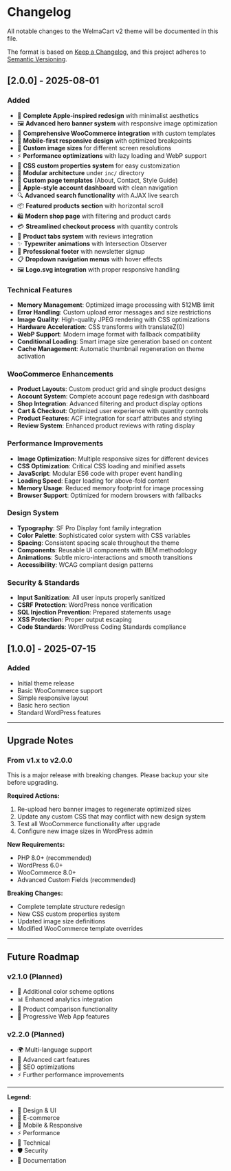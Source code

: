 # Changelog

All notable changes to the WelmaCart v2 theme will be documented in this file.

The format is based on [Keep a Changelog](https://keepachangelog.com/en/1.0.0/),
and this project adheres to [Semantic Versioning](https://semver.org/spec/v2.0.0.html).

## [2.0.0] - 2025-08-01

### Added
- 🎨 **Complete Apple-inspired redesign** with minimalist aesthetics
- 🖼️ **Advanced hero banner system** with responsive image optimization
- 🛒 **Comprehensive WooCommerce integration** with custom templates
- 📱 **Mobile-first responsive design** with optimized breakpoints
- 🎯 **Custom image sizes** for different screen resolutions
- ⚡ **Performance optimizations** with lazy loading and WebP support
- 🎨 **CSS custom properties system** for easy customization
- 🔧 **Modular architecture** under `inc/` directory
- 📄 **Custom page templates** (About, Contact, Style Guide)
- 👤 **Apple-style account dashboard** with clean navigation
- 🔍 **Advanced search functionality** with AJAX live search
- 📦 **Featured products section** with horizontal scroll
- 🛍️ **Modern shop page** with filtering and product cards
- 💳 **Streamlined checkout process** with quantity controls
- 📱 **Product tabs system** with reviews integration
- ✨ **Typewriter animations** with Intersection Observer
- 🎨 **Professional footer** with newsletter signup
- 📋 **Dropdown navigation menus** with hover effects
- 🖼️ **Logo.svg integration** with proper responsive handling

### Technical Features
- **Memory Management**: Optimized image processing with 512MB limit
- **Error Handling**: Custom upload error messages and size restrictions
- **Image Quality**: High-quality JPEG rendering with CSS optimizations
- **Hardware Acceleration**: CSS transforms with translateZ(0)
- **WebP Support**: Modern image format with fallback compatibility
- **Conditional Loading**: Smart image size generation based on content
- **Cache Management**: Automatic thumbnail regeneration on theme activation

### WooCommerce Enhancements
- **Product Layouts**: Custom product grid and single product designs
- **Account System**: Complete account page redesign with dashboard
- **Shop Integration**: Advanced filtering and product display options
- **Cart & Checkout**: Optimized user experience with quantity controls
- **Product Features**: ACF integration for scarf attributes and styling
- **Review System**: Enhanced product reviews with rating display

### Performance Improvements
- **Image Optimization**: Multiple responsive sizes for different devices
- **CSS Optimization**: Critical CSS loading and minified assets
- **JavaScript**: Modular ES6 code with proper event handling
- **Loading Speed**: Eager loading for above-fold content
- **Memory Usage**: Reduced memory footprint for image processing
- **Browser Support**: Optimized for modern browsers with fallbacks

### Design System
- **Typography**: SF Pro Display font family integration
- **Color Palette**: Sophisticated color system with CSS variables
- **Spacing**: Consistent spacing scale throughout the theme
- **Components**: Reusable UI components with BEM methodology
- **Animations**: Subtle micro-interactions and smooth transitions
- **Accessibility**: WCAG compliant design patterns

### Security & Standards
- **Input Sanitization**: All user inputs properly sanitized
- **CSRF Protection**: WordPress nonce verification
- **SQL Injection Prevention**: Prepared statements usage
- **XSS Protection**: Proper output escaping
- **Code Standards**: WordPress Coding Standards compliance

## [1.0.0] - 2025-07-15

### Added
- Initial theme release
- Basic WooCommerce support
- Simple responsive layout
- Basic hero section
- Standard WordPress features

---

## Upgrade Notes

### From v1.x to v2.0.0
This is a major release with breaking changes. Please backup your site before upgrading.

**Required Actions:**
1. Re-upload hero banner images to regenerate optimized sizes
2. Update any custom CSS that may conflict with new design system
3. Test all WooCommerce functionality after upgrade
4. Configure new image sizes in WordPress admin

**New Requirements:**
- PHP 8.0+ (recommended)
- WordPress 6.0+
- WooCommerce 8.0+
- Advanced Custom Fields (recommended)

**Breaking Changes:**
- Complete template structure redesign
- New CSS custom properties system
- Updated image size definitions
- Modified WooCommerce template overrides

---

## Future Roadmap

### v2.1.0 (Planned)
- 🎨 Additional color scheme options
- 📊 Enhanced analytics integration
- 🔄 Product comparison functionality
- 📱 Progressive Web App features

### v2.2.0 (Planned)
- 🌍 Multi-language support
- 🛒 Advanced cart features
- 🎯 SEO optimizations
- ⚡ Further performance improvements

---

**Legend:**
- 🎨 Design & UI
- 🛒 E-commerce
- 📱 Mobile & Responsive
- ⚡ Performance
- 🔧 Technical
- 🛡️ Security
- 📄 Documentation
